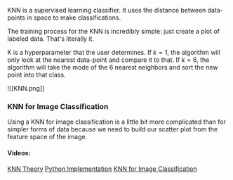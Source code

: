 KNN is a supervised learning classifier. It uses the distance between data-points in space to make classifications.

The training process for the KNN is incredibly simple: just create a plot of labeled data. That's literally it.

K is a hyperparameter that the user determines. If $k = 1$, the algorithm will only look at the nearest data-point and compare it to that. If $k = 6$, the algorithm will take the mode of the 6 nearest neighbors and sort the new point into that class.

![[KNN.png]]

### KNN for Image Classification
Using a KNN for image classification is a little bit more complicated than for simpler forms of data because we need to build our scatter plot from the feature space of the image.

#### Videos:
[KNN Theory](https://www.youtube.com/watch?v=HVXime0nQeI)
[Python Implementation](https://www.youtube.com/watch?v=rTEtEy5o3X0)
[KNN for Image Classification](https://www.youtube.com/watch?v=lGh_zCyY7TY)